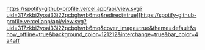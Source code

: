 https://spotify-github-profile.vercel.app/api/view.svg?uid=317zkbi2yoai33i22pcbghvrb6mq&redirect=true][https://spotify-github-profile.vercel.app/api/view.svg?uid=317zkbi2yoai33i22pcbghvrb6mq&cover_image=true&theme=default&show_offline=true&background_color=121212&interchange=true&bar_color=4a4aff

<!--
**kaiisas/kaiisas** is a ✨ _special_ ✨ repository because its `README.md` (this file) appears on your GitHub profile.

Here are some ideas to get you started:

- 🔭 I’m currently working on ...
- 🌱 I’m currently learning ...
- 👯 I’m looking to collaborate on ...
- 🤔 I’m looking for help with ...
- 💬 Ask me about ...
- 📫 How to reach me: ...
- 😄 Pronouns: ...
- ⚡ Fun fact: ...
-->
